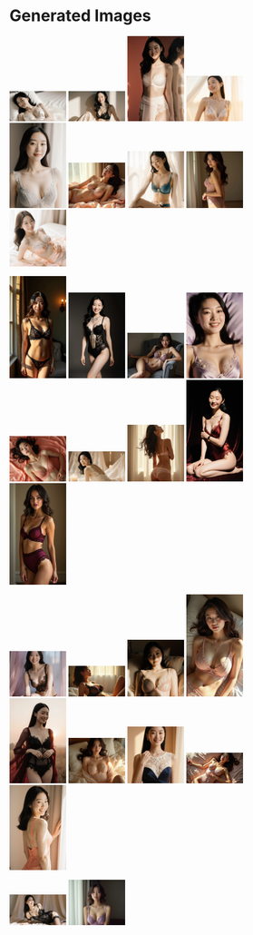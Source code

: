 # Generated Images



<img src="2025_09_27_01.webp" width="100"/> <img src="2025_09_27_02.webp" width="100"/> <img src="2025_09_27_03.webp" width="100"/> <img src="2025_09_27_04.webp" width="100"/> <img src="2025_09_27_05.webp" width="100"/> <img src="2025_09_27_06.webp" width="100"/> <img src="2025_09_27_07.webp" width="100"/> <img src="2025_09_27_08.webp" width="100"/> <img src="2025_09_27_09.webp" width="100"/>

<img src="2025_09_27_10.webp" width="100"/> <img src="2025_09_27_11.webp" width="100"/> <img src="2025_09_27_12.webp" width="100"/> <img src="2025_09_27_13.webp" width="100"/> <img src="2025_09_27_14.webp" width="100"/> <img src="2025_09_27_15.webp" width="100"/> <img src="2025_09_27_16.webp" width="100"/> <img src="2025_09_27_17.webp" width="100"/> <img src="2025_09_27_18.webp" width="100"/>

<img src="2025_09_27_19.webp" width="100"/> <img src="2025_09_27_20.webp" width="100"/> <img src="2025_09_27_21.webp" width="100"/> <img src="2025_09_27_22.webp" width="100"/> <img src="2025_09_27_23.webp" width="100"/> <img src="2025_09_27_24.webp" width="100"/> <img src="2025_09_27_25.webp" width="100"/> <img src="2025_09_27_26.webp" width="100"/> <img src="2025_09_27_27.webp" width="100"/>

<img src="2025_09_27_28.webp" width="100"/> <img src="2025_09_27_29.webp" width="100"/>